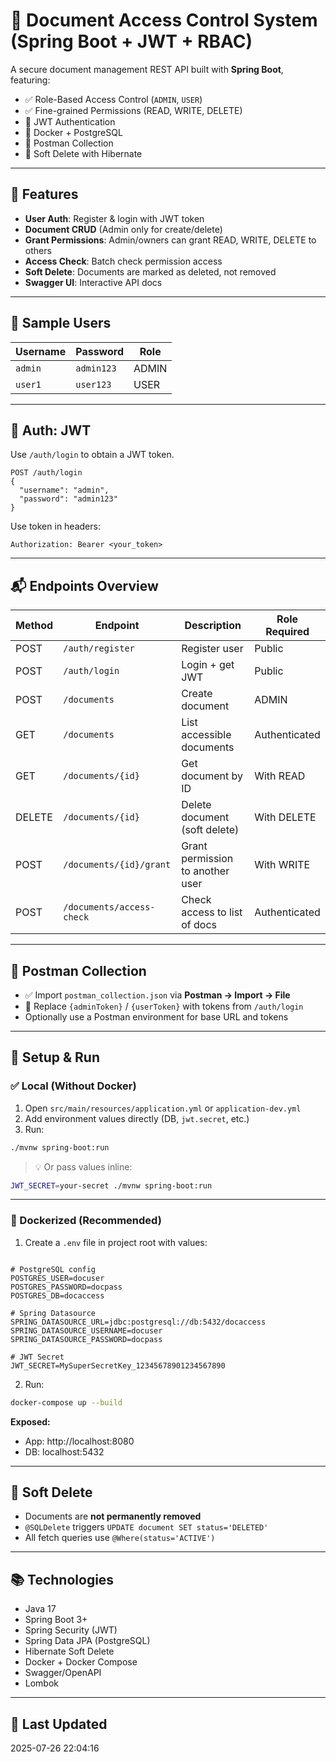 # 📄 Document Access Control System (Spring Boot + JWT + RBAC)

A secure document management REST API built with **Spring Boot**, featuring:
- ✅ Role-Based Access Control (`ADMIN`, `USER`)
- ✅ Fine-grained Permissions (READ, WRITE, DELETE)
- 🔐 JWT Authentication
- 🚀 Docker + PostgreSQL
- 🧪 Postman Collection
- 🎯 Soft Delete with Hibernate

---

## 🚀 Features

- **User Auth**: Register & login with JWT token
- **Document CRUD** (Admin only for create/delete)
- **Grant Permissions**: Admin/owners can grant READ, WRITE, DELETE to others
- **Access Check**: Batch check permission access
- **Soft Delete**: Documents are marked as deleted, not removed
- **Swagger UI**: Interactive API docs

---

## 👥 Sample Users

| Username | Password   | Role  |
|----------|------------|-------|
| `admin`  | `admin123` | ADMIN |
| `user1`  | `user123`  | USER  |

---

## 🔐 Auth: JWT

Use `/auth/login` to obtain a JWT token.

```
POST /auth/login
{
  "username": "admin",
  "password": "admin123"
}
```

Use token in headers:

```
Authorization: Bearer <your_token>
```

---

## 📬 Endpoints Overview

| Method | Endpoint                      | Description                      | Role Required |
|--------|-------------------------------|----------------------------------|---------------|
| POST   | `/auth/register`              | Register user                    | Public        |
| POST   | `/auth/login`                 | Login + get JWT                  | Public        |
| POST   | `/documents`                  | Create document                  | ADMIN         |
| GET    | `/documents`                  | List accessible documents        | Authenticated |
| GET    | `/documents/{id}`           | Get document by ID               | With READ     |
| DELETE | `/documents/{id}`           | Delete document (soft delete)    | With DELETE   |
| POST   | `/documents/{id}/grant`     | Grant permission to another user | With WRITE    |
| POST   | `/documents/access-check`     | Check access to list of docs     | Authenticated |

---

## 🧪 Postman Collection

- ✅ Import `postman_collection.json` via **Postman → Import → File**
- 🔐 Replace `{adminToken}` / `{userToken}` with tokens from `/auth/login`
- Optionally use a Postman environment for base URL and tokens

---

## 🔧 Setup & Run

### ✅ Local (Without Docker)

1. Open `src/main/resources/application.yml` or `application-dev.yml`
2. Add environment values directly (DB, `jwt.secret`, etc.)
3. Run:

```bash
./mvnw spring-boot:run
```

> 💡 Or pass values inline:

```bash
JWT_SECRET=your-secret ./mvnw spring-boot:run
```

---

### 🐳 Dockerized (Recommended)

1. Create a `.env` file in project root with values:

```env

# PostgreSQL config
POSTGRES_USER=docuser
POSTGRES_PASSWORD=docpass
POSTGRES_DB=docaccess

# Spring Datasource
SPRING_DATASOURCE_URL=jdbc:postgresql://db:5432/docaccess
SPRING_DATASOURCE_USERNAME=docuser
SPRING_DATASOURCE_PASSWORD=docpass

# JWT Secret
JWT_SECRET=MySuperSecretKey_12345678901234567890
```

2. Run:

```bash
docker-compose up --build
```

**Exposed:**
- App: http://localhost:8080
- DB:  localhost:5432

---

## 🧼 Soft Delete

- Documents are **not permanently removed**
- `@SQLDelete` triggers `UPDATE document SET status='DELETED'`
- All fetch queries use `@Where(status='ACTIVE')`

---

## 📚 Technologies

- Java 17
- Spring Boot 3+
- Spring Security (JWT)
- Spring Data JPA (PostgreSQL)
- Hibernate Soft Delete
- Docker + Docker Compose
- Swagger/OpenAPI
- Lombok

---

## 📅 Last Updated

2025-07-26 22:04:16
